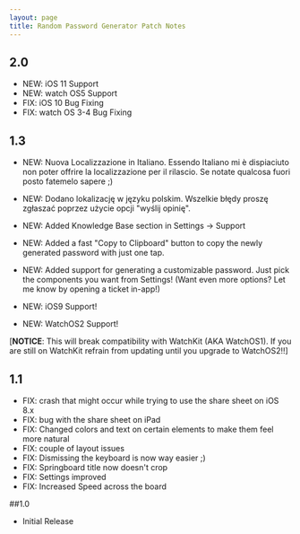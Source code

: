 ```yaml
---
layout: page
title: Random Password Generator Patch Notes
---
```



## 2.0

- NEW: iOS 11 Support
- NEW:  watch OS5 Support
- FIX: iOS 10 Bug Fixing
- FIX: watch OS 3-4 Bug Fixing

## 1.3

- NEW: Nuova Localizzazione in Italiano. Essendo Italiano mi è dispiaciuto non poter offrire la localizzazione per il rilascio. Se notate qualcosa fuori posto fatemelo sapere ;)
- NEW: Dodano lokalizację w języku polskim. Wszelkie błędy proszę zgłaszać poprzez użycie opcji "wyślij opinię". 
- NEW: Added Knowledge Base section in Settings -> Support
- NEW: Added a fast "Copy to Clipboard" button to copy the newly generated password with just one tap.
- NEW: Added support for generating a customizable password. Just pick the components you want from Settings! (Want even more options? Let me know by opening a ticket in-app!)
- NEW: iOS9 Support!

- NEW: WatchOS2 Support! 

[**NOTICE**: This will break compatibility with WatchKit (AKA WatchOS1). If you are still on WatchKit refrain from updating until you upgrade to WatchOS2!!]


## 1.1

* FIX: crash that might occur while trying to use the share sheet on iOS 8.x
* FIX: bug with the share sheet on iPad
* FIX: Changed colors and text on certain elements to make them feel more natural
* FIX: couple of layout issues
* FIX: Dismissing the keyboard is now way easier ;)
* FIX: Springboard title now doesn't crop
* FIX: Settings improved
* FIX: Increased Speed across the board

##1.0

- Initial Release
